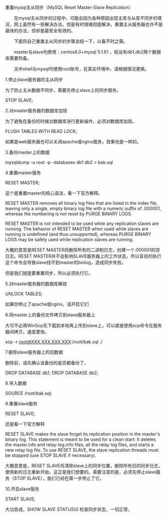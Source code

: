 
重置mysql主从同步（MySQL Reset Master-Slave Replication）

　　在mysql主从同步的过程中，可能会因为各种原因出现主库与从库不同步的情况，网上虽然有一些解决办法，但是有时很难彻底解决，重置主从服务器也许不是最快的办法，但却是最安全有效的。

　　下面将自己重置主从同步的步骤总结一下，以备不时之需。

　　master与slave均使用：centos6.0+mysql 5.1.61 ，假设有db1,db2两个数据库需要热备。

　　文中shell与mysql均使用root账号，在真实环境中，请根据情况更换。 

 

1.停止slave服务器的主从同步

为了防止主从数据不同步，需要先停止slave上的同步服务。

STOP SLAVE;

 

2.对master服务器的数据库加锁

为了避免在备份的时候对数据库进行更新操作，必须对数据库加锁。

FLUSH TABLES WITH READ LOCK;

如果是web服务器也可以关闭apache或nginx服务，效果也是一样的。

 

3.备份master上的数据

mysqldump -u root -p -databases db1 db2 > bak.sql

 

4.重置master服务

RESET MASTER;

这个是重置master的核心语法，看一下官方解释。

RESET MASTER removes all binary log files that are listed in the index file, leaving only a single, empty binary log file with a numeric suffix of .000001, whereas the numbering is not reset by PURGE BINARY LOGS.

RESET MASTER is not intended to be used while any replication slaves are running. The behavior of RESET MASTER when used while slaves are running is undefined (and thus unsupported), whereas PURGE BINARY LOGS may be safely used while replication slaves are running.

大概的意思是RESET MASTER将删除所有的二进制日志，创建一个.000001的空日志。RESET MASTER并不会影响SLAVE服务器上的工作状态，所以盲目的执行这个命令会导致slave找不到master的binlog，造成同步失败。

但是我们就是要重置同步，所以必须执行它。

 

5.对master服务器的数据库解锁

UNLOCK TABLES;

如果你停止了apache或nginx，请开启它们

 

6.将master上的备份文件拷贝到slave服务器上

大可不必用WinScp先下载到本地再上传到slave上，可以直接使用scp命令在服务器间拷贝，速度更快。

scp -r root@XXX.XXX.XXX.XXX:/root/bak.sql ./

 

7.删除slave服务器上的旧数据

删除前，请先确认该备份的是否都备份了。

DROP DATABASE db1;
DROP DATABASE db2;

 

8.导入数据

SOURCE /root/bak.sql;

 

9.重置slave服务

RESET SLAVE;

还是看一下官方解释

RESET SLAVE makes the slave forget its replication position in the master's binary log. This statement is meant to be used for a clean start: It deletes the master.info and relay-log.info files, all the relay log files, and starts a new relay log file. To use RESET SLAVE, the slave replication threads must be stopped (use STOP SLAVE if necessary).

大概意思是，RESET SLAVE将清除slave上的同步位置，删除所有旧的同步日志，使用新的日志重新开始，这正是我们想要的。需要注意的是，必须先停止slave服务（STOP SLAVE），我们已经在第一步停止了它。

 

10.开启slave服务

START SLAVE;

 

大功告成，SHOW SLAVE STATUS\G 检查同步状态，一切正常。
